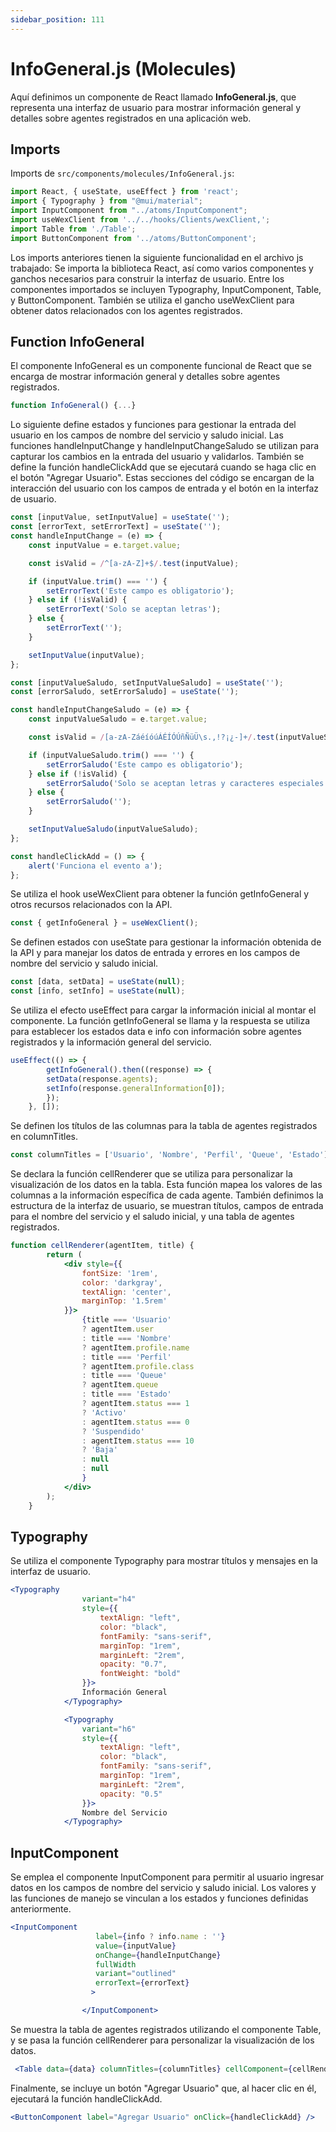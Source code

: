 ```yaml
---
sidebar_position: 111
---
```


# InfoGeneral.js (Molecules)

Aquí definimos un componente de React llamado **InfoGeneral.js**, que representa una interfaz de usuario para mostrar información general y detalles sobre agentes registrados en una aplicación web.

## Imports

Imports de `src/components/molecules/InfoGeneral.js`:

```jsx title="src/components/molecules/InfoGeneral.js"
import React, { useState, useEffect } from 'react';
import { Typography } from "@mui/material";
import InputComponent from "../atoms/InputComponent";
import useWexClient from '../../hooks/Clients/wexClient,';
import Table from './Table';
import ButtonComponent from '../atoms/ButtonComponent';
```

Los imports anteriores tienen la siguiente funcionalidad en el archivo js trabajado:
Se importa la biblioteca React, así como varios componentes y ganchos necesarios para construir la interfaz de usuario. Entre los componentes importados se incluyen Typography, InputComponent, Table, y ButtonComponent. También se utiliza el gancho useWexClient para obtener datos relacionados con los agentes registrados.

## Function InfoGeneral

El componente InfoGeneral es un componente funcional de React que se encarga de mostrar información general y detalles sobre agentes registrados.

```jsx
function InfoGeneral() {...}
```

Lo siguiente define estados y funciones para gestionar la entrada del usuario en los campos de nombre del servicio y saludo inicial. Las funciones handleInputChange y handleInputChangeSaludo se utilizan para capturar los cambios en la entrada del usuario y validarlos. También se define la función handleClickAdd que se ejecutará cuando se haga clic en el botón "Agregar Usuario". Estas secciones del código se encargan de la interacción del usuario con los campos de entrada y el botón en la interfaz de usuario.

```jsx
const [inputValue, setInputValue] = useState('');
const [errorText, setErrorText] = useState('');
const handleInputChange = (e) => {
    const inputValue = e.target.value;

    const isValid = /^[a-zA-Z]+$/.test(inputValue);

    if (inputValue.trim() === '') {
        setErrorText('Este campo es obligatorio');
    } else if (!isValid) {
        setErrorText('Solo se aceptan letras');
    } else {
        setErrorText('');
    }

    setInputValue(inputValue);
};

const [inputValueSaludo, setInputValueSaludo] = useState('');
const [errorSaludo, setErrorSaludo] = useState('');

const handleInputChangeSaludo = (e) => {
    const inputValueSaludo = e.target.value;

    const isValid = /[a-zA-ZáéíóúÁÉÍÓÚñÑüÜ\s.,!?¡¿-]+/.test(inputValueSaludo);

    if (inputValueSaludo.trim() === '') {
        setErrorSaludo('Este campo es obligatorio');
    } else if (!isValid) {
        setErrorSaludo('Solo se aceptan letras y caracteres especiales');
    } else {
        setErrorSaludo('');
    }

    setInputValueSaludo(inputValueSaludo);
};

const handleClickAdd = () => {
    alert('Funciona el evento a');
};
```

Se utiliza el hook useWexClient para obtener la función getInfoGeneral y otros recursos relacionados con la API.

```jsx
const { getInfoGeneral } = useWexClient();
```

Se definen estados con useState para gestionar la información obtenida de la API y para manejar los datos de entrada y errores en los campos de nombre del servicio y saludo inicial.

```jsx
const [data, setData] = useState(null);
const [info, setInfo] = useState(null);
```

Se utiliza el efecto useEffect para cargar la información inicial al montar el componente. La función getInfoGeneral se llama y la respuesta se utiliza para establecer los estados data e info con información sobre agentes registrados y la información general del servicio.

```jsx
useEffect(() => {
        getInfoGeneral().then((response) => {
        setData(response.agents);
        setInfo(response.generalInformation[0]);
        });
    }, []);
```

Se definen los títulos de las columnas para la tabla de agentes registrados en columnTitles.

```jsx
const columnTitles = ['Usuario', 'Nombre', 'Perfil', 'Queue', 'Estado'];
```

Se declara la función cellRenderer que se utiliza para personalizar la visualización de los datos en la tabla. Esta función mapea los valores de las columnas a la información específica de cada agente. También definimos la estructura de la interfaz de usuario, se muestran títulos, campos de entrada para el nombre del servicio y el saludo inicial, y una tabla de agentes registrados.

```jsx
function cellRenderer(agentItem, title) {
        return (
            <div style={{
                fontSize: '1rem',
                color: 'darkgray',
                textAlign: 'center',
                marginTop: '1.5rem'
            }}>
                {title === 'Usuario'
                ? agentItem.user
                : title === 'Nombre'
                ? agentItem.profile.name
                : title === 'Perfil'
                ? agentItem.profile.class
                : title === 'Queue'
                ? agentItem.queue
                : title === 'Estado'
                ? agentItem.status === 1
                ? 'Activo'
                : agentItem.status === 0
                ? 'Suspendido'
                : agentItem.status === 10
                ? 'Baja'
                : null
                : null
                }
            </div>
        );
    }
```

## Typography

Se utiliza el componente Typography para mostrar títulos y mensajes en la interfaz de usuario.

```jsx
<Typography
                variant="h4"
                style={{
                    textAlign: "left",
                    color: "black",
                    fontFamily: "sans-serif",
                    marginTop: "1rem",
                    marginLeft: "2rem",
                    opacity: "0.7",
                    fontWeight: "bold"
                }}>
                Información General
            </Typography>

            <Typography
                variant="h6"
                style={{
                    textAlign: "left",
                    color: "black",
                    fontFamily: "sans-serif",
                    marginTop: "1rem",
                    marginLeft: "2rem",
                    opacity: "0.5"
                }}>
                Nombre del Servicio
            </Typography>
```

## InputComponent

Se emplea el componente InputComponent para permitir al usuario ingresar datos en los campos de nombre del servicio y saludo inicial. Los valores y las funciones de manejo se vinculan a los estados y funciones definidas anteriormente.

```jsx
<InputComponent
                   label={info ? info.name : ''}
                   value={inputValue}
                   onChange={handleInputChange}
                   fullWidth
                   variant="outlined"
                   errorText={errorText}
                  >

                </InputComponent>
```

Se muestra la tabla de agentes registrados utilizando el componente Table, y se pasa la función cellRenderer para personalizar la visualización de los datos.

```jsx
 <Table data={data} columnTitles={columnTitles} cellComponent={cellRenderer} />
```

Finalmente, se incluye un botón "Agregar Usuario" que, al hacer clic en él, ejecutará la función handleClickAdd.

```jsx
<ButtonComponent label="Agregar Usuario" onClick={handleClickAdd} />
```

